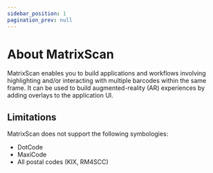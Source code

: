 ```yaml
---
sidebar_position: 1
pagination_prev: null
---
```


# About MatrixScan

MatrixScan enables you to build applications and workflows involving highlighting and/or interacting with multiple barcodes within the same frame. It can be used to build augmented-reality (AR) experiences by adding overlays to the application UI.

## Limitations

MatrixScan does not support the following symbologies:

- DotCode
- MaxiCode
- All postal codes (KIX, RM4SCC)
